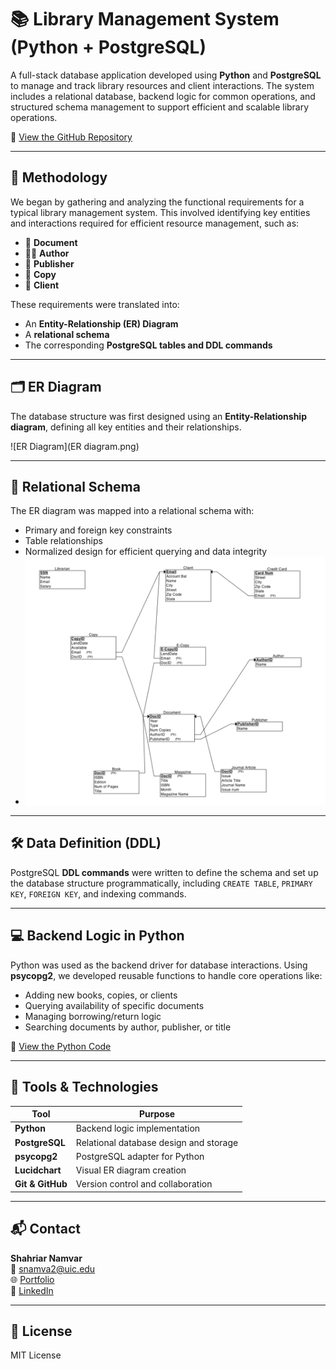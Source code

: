 # 📚 Library Management System (Python + PostgreSQL)

A full-stack database application developed using **Python** and **PostgreSQL** to manage and track library resources and client interactions. The system includes a relational database, backend logic for common operations, and structured schema management to support efficient and scalable library operations.

🔗 [View the GitHub Repository](https://github.com/ShariarN96/CS480--Library-management-system-database)

---

## 🧠 Methodology

We began by gathering and analyzing the functional requirements for a typical library management system. This involved identifying key entities and interactions required for efficient resource management, such as:

- 📘 **Document**
- 👨‍💼 **Author**
- 🏢 **Publisher**
- 📄 **Copy**
- 👤 **Client**

These requirements were translated into:
- An **Entity-Relationship (ER) Diagram**
- A **relational schema**
- The corresponding **PostgreSQL tables and DDL commands**

---

## 🗂️ ER Diagram

The database structure was first designed using an **Entity-Relationship diagram**, defining all key entities and their relationships.

![ER Diagram](ER diagram.png)

---

## 🧱 Relational Schema

The ER diagram was mapped into a relational schema with:
- Primary and foreign key constraints
- Table relationships
- Normalized design for efficient querying and data integrity
- ![Relational Schema](Relational_Schema.png)

---

## 🛠️ Data Definition (DDL)

PostgreSQL **DDL commands** were written to define the schema and set up the database structure programmatically, including `CREATE TABLE`, `PRIMARY KEY`, `FOREIGN KEY`, and indexing commands.

---

## 💻 Backend Logic in Python

Python was used as the backend driver for database interactions. Using **psycopg2**, we developed reusable functions to handle core operations like:

- Adding new books, copies, or clients
- Querying availability of specific documents
- Managing borrowing/return logic
- Searching documents by author, publisher, or title

🔗 [View the Python Code](https://github.com/ShariarN96/CS480--Library-management-system-database/blob/main/CS480_Group11%20(1).py)

---

## 🧰 Tools & Technologies

| Tool         | Purpose |
|--------------|---------|
| **Python**   | Backend logic implementation |
| **PostgreSQL** | Relational database design and storage |
| **psycopg2** | PostgreSQL adapter for Python |
| **Lucidchart** | Visual ER diagram creation |
| **Git & GitHub** | Version control and collaboration |

---

## 📬 Contact

**Shahriar Namvar**  
📧 snamva2@uic.edu  
🌐 [Portfolio](https://shanenn.carrd.co)  
🔗 [LinkedIn](https://www.linkedin.com/in/shanenn)

---

## 📄 License

MIT License
